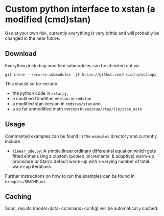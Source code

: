 # Custom python interface to xstan (a modified (cmd)stan)

Use at your own risk, currently everything is very brittle and will probably be changed
in the near future.

## Download

Everything including modified submodules can be checked out via

`git clone --recurse-submodules -j8 https://github.com/nsiccha/xstanpy`

This should so far include

* the python code in `xstanpy`,
* a modified CmdStan version
in `cmdstan`
* a modified stan version in `cmdstan/stan` and
* a so far unmodified math version in `cmdstan/stan/lib/stan_math`

## Usage

Commented examples can be found in the `examples` directory and currently include

* `linear_ode.py`: A simple linear ordinary differential equation which gets fitted
either using a custom (pooled, incremental & adaptive) warm-up procedure or Stan's
default warm-up with a varying number of total warm-up iterations.

Further instructions on how to run the examples can be found in `examples/README.md`.


## Caching

Soon, results (model+data+command+config) will be automatically cached.
